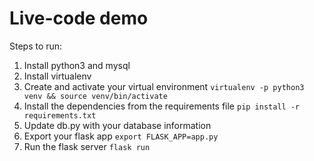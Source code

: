 # Live-code demo

Steps to run:

1. Install python3 and mysql
2. Install virtualenv
3. Create and activate your virtual environment `virtualenv -p python3 venv && source venv/bin/activate`
4. Install the dependencies from the requirements file `pip install -r requirements.txt`
5. Update db.py with your database information
6. Export your flask app `export FLASK_APP=app.py`
7. Run the flask server `flask run`
